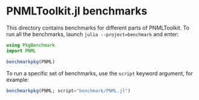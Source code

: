 # PNMLToolkit.jl benchmarks

This directory contains benchmarks for different parts of PNMLToolkit. To run all the
benchmarks, launch `julia --project=benchmark` and enter:

``` julia
using PkgBenchmark
import PNML

benchmarkpkg(PNML)
```

To run a specific set of benchmarks, use the `script` keyword argument, for example:

``` julia
benchmarkpkg(PNML; script="benchmark/PNML.jl")
```
